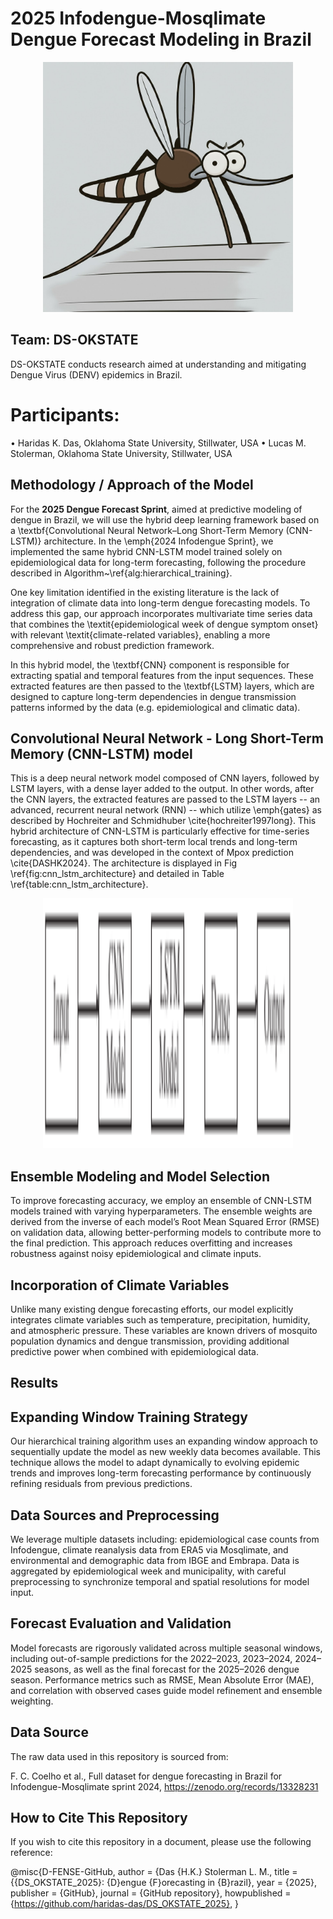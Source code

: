 # 2025 Infodengue-Mosqlimate Dengue Forecast Modeling in Brazil
<p align="center">
  <img src="img/sprint.jpeg" alt="Sprint Planning" width="400" height="400">
</p>

## Team: DS-OKSTATE
DS-OKSTATE conducts research aimed at understanding and mitigating Dengue Virus (DENV) epidemics in Brazil.

# Participants:
• Haridas K. Das, Oklahoma State University, Stillwater, USA
• Lucas M. Stolerman, Oklahoma State University, Stillwater, USA

## Methodology / Approach of the Model

For the **2025 Dengue Forecast Sprint**, aimed at predictive modeling of dengue in Brazil, we will use the hybrid deep learning framework based on a \textbf{Convolutional Neural Network–Long Short-Term Memory (CNN-LSTM)} architecture. In the \emph{2024 Infodengue Sprint}, we implemented the same hybrid CNN-LSTM model trained solely on epidemiological data for long-term forecasting, following the procedure described in Algorithm~\ref{alg:hierarchical_training}.  

One key limitation identified in the existing literature is the lack of integration of climate data into long-term dengue forecasting models. To address this gap, our approach incorporates multivariate time series data that combines the \textit{epidemiological week of dengue symptom onset} with relevant \textit{climate-related variables}, enabling a more comprehensive and robust prediction framework.

In this hybrid model, the \textbf{CNN} component is responsible for extracting spatial and temporal features from the input sequences. These extracted features are then passed to the \textbf{LSTM} layers, which are designed to capture long-term dependencies in dengue transmission patterns informed by the data (e.g. epidemiological and climatic data).



## Convolutional Neural Network - Long Short-Term Memory (CNN-LSTM) model

This is a deep neural network model composed of CNN layers, followed by LSTM layers, with a dense layer added to the output. In other words, after the CNN layers, the extracted features are passed to the LSTM layers -- an advanced, recurrent neural network (RNN) -- which utilize \emph{gates} as described by Hochreiter and Schmidhuber \cite{hochreiter1997long}. This hybrid architecture of CNN-LSTM is particularly effective for time-series forecasting, as it captures both short-term local trends and long-term dependencies, and was developed in the context of Mpox prediction \cite{DASHK2024}. The architecture is displayed in Fig \ref{fig:cnn_lstm_architecture} and detailed in Table \ref{table:cnn_lstm_architecture}. 

<p align="center">
  <img src="img/Fig cnn_lstm_architecture.pdf" alt="Sprint Planning" width="400" height="400">
</p>
 

## Ensemble Modeling and Model Selection
To improve forecasting accuracy, we employ an ensemble of CNN-LSTM models trained with varying hyperparameters. The ensemble weights are derived from the inverse of each model’s Root Mean Squared Error (RMSE) on validation data, allowing better-performing models to contribute more to the final prediction. This approach reduces overfitting and increases robustness against noisy epidemiological and climate inputs.

## Incorporation of Climate Variables
Unlike many existing dengue forecasting efforts, our model explicitly integrates climate variables such as temperature, precipitation, humidity, and atmospheric pressure. These variables are known drivers of mosquito population dynamics and dengue transmission, providing additional predictive power when combined with epidemiological data.

## Results

## Expanding Window Training Strategy
Our hierarchical training algorithm uses an expanding window approach to sequentially update the model as new weekly data becomes available. This technique allows the model to adapt dynamically to evolving epidemic trends and improves long-term forecasting performance by continuously refining residuals from previous predictions.

## Data Sources and Preprocessing
We leverage multiple datasets including: epidemiological case counts from Infodengue, climate reanalysis data from ERA5 via Mosqlimate, and environmental and demographic data from IBGE and Embrapa. Data is aggregated by epidemiological week and municipality, with careful preprocessing to synchronize temporal and spatial resolutions for model input.

## Forecast Evaluation and Validation
Model forecasts are rigorously validated across multiple seasonal windows, including out-of-sample predictions for the 2022–2023, 2023–2024, 2024–2025 seasons, as well as the final forecast for the 2025–2026 dengue season. Performance metrics such as RMSE, Mean Absolute Error (MAE), and correlation with observed cases guide model refinement and ensemble weighting.


## Data Source
The raw data used in this repository is sourced from:

F. C. Coelho et al., Full dataset for dengue forecasting in Brazil for Infodengue-Mosqlimate sprint 2024, https://zenodo.org/records/13328231

## How to Cite This Repository
If you wish to cite this repository in a document, please use the following reference:

@misc{D-FENSE-GitHub,
   author       = {Das {H.K.}  Stolerman L. M.,
   title        = {{DS_OKSTATE_2025}: {D}engue {F}orecasting in {B}razil},
   year         = {2025},
   publisher    = {GitHub},
   journal      = {GitHub repository},
   howpublished = {https://github.com/haridas-das/DS_OKSTATE_2025},
}
